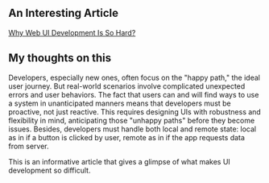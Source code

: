 ## An Interesting Article

[Why Web UI Development Is So Hard?](https://itnext.io/why-web-ui-development-is-so-hard-a88c47f4b3c5)

## My thoughts on this

Developers, especially new ones, often focus on the "happy path," the ideal user journey. But real-world scenarios involve complicated unexpected errors and user behaviors. The fact that users can and will find ways to use a system in unanticipated manners means that developers must be proactive, not just reactive. This requires designing UIs with robustness and flexibility in mind, anticipating those "unhappy paths" before they become issues. Besides, developers must handle both local and remote state: local as in if a button is clicked by user, remote as in if the app requests data from server. 

This is an informative article that gives a glimpse of what makes UI development so difficult.